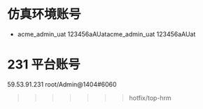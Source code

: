 # 仿真环境账号

- acme_admin_uat
  123456aAUatacme_admin_uat
  123456aAUat

# 231 平台账号

59.53.91.231
root/Admin@1404#6060

>>>>>>> hotfix/top-hrm
>>>>>>>
>>>>>>
>>>>>
>>>>
>>>
>>
